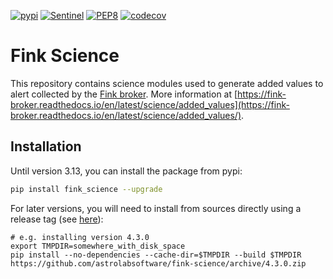 [![pypi](https://img.shields.io/pypi/v/fink-science.svg)](https://pypi.python.org/pypi/fink-science)
[![Sentinel](https://github.com/astrolabsoftware/fink-science/workflows/Sentinel/badge.svg)](https://github.com/astrolabsoftware/fink-science/actions?query=workflow%3ASentinel)
[![PEP8](https://github.com/astrolabsoftware/fink-science/workflows/PEP8/badge.svg)](https://github.com/astrolabsoftware/fink-science/actions?query=workflow%3APEP8)
[![codecov](https://codecov.io/gh/astrolabsoftware/fink-science/branch/master/graph/badge.svg)](https://codecov.io/gh/astrolabsoftware/fink-science)

# Fink Science

This repository contains science modules used to generate added values to alert collected by the [Fink broker](https://github.com/astrolabsoftware/fink-broker). More information at [https://fink-broker.readthedocs.io/en/latest/science/added_values](https://fink-broker.readthedocs.io/en/latest/science/added_values/).

## Installation

Until version 3.13, you can install the package from pypi:


```bash
pip install fink_science --upgrade
```

For later versions, you will need to install from sources directly using a release tag (see [here](https://github.com/astrolabsoftware/fink-science/releases)):

```
# e.g. installing version 4.3.0
export TMPDIR=somewhere_with_disk_space
pip install --no-dependencies --cache-dir=$TMPDIR --build $TMPDIR https://github.com/astrolabsoftware/fink-science/archive/4.3.0.zip
```
